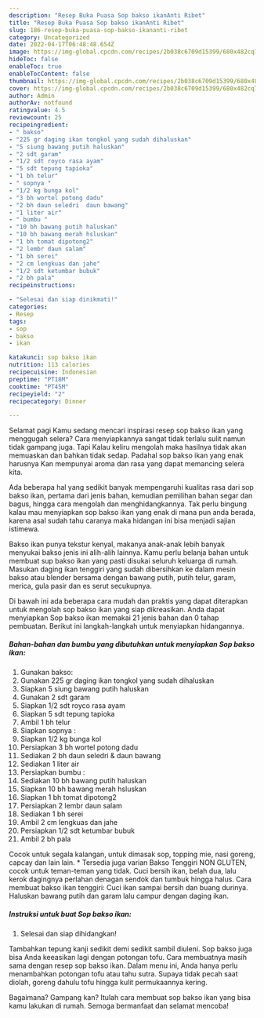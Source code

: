 ```yaml
---
description: "Resep Buka Puasa Sop bakso ikanAnti Ribet"
title: "Resep Buka Puasa Sop bakso ikanAnti Ribet"
slug: 186-resep-buka-puasa-sop-bakso-ikananti-ribet
category: Uncategorized
date: 2022-04-17T06:48:48.654Z
image: https://img-global.cpcdn.com/recipes/2b038c6709d15399/680x482cq70/sop-bakso-ikan-foto-resep-utama.jpg
hideToc: false
enableToc: true
enableTocContent: false
thumbnail: https://img-global.cpcdn.com/recipes/2b038c6709d15399/680x482cq70/sop-bakso-ikan-foto-resep-utama.jpg
cover: https://img-global.cpcdn.com/recipes/2b038c6709d15399/680x482cq70/sop-bakso-ikan-foto-resep-utama.jpg
author: Admin
authorAv: notfound
ratingvalue: 4.5
reviewcount: 25
recipeingredient:
- " bakso"
- "225 gr daging ikan tongkol yang sudah dihaluskan"
- "5 siung bawang putih haluskan"
- "2 sdt garam"
- "1/2 sdt royco rasa ayam"
- "5 sdt tepung tapioka"
- "1 bh telur"
- " sopnya "
- "1/2 kg bunga kol"
- "3 bh wortel potong dadu"
- "2 bh daun seledri  daun bawang"
- "1 liter air"
- " bumbu "
- "10 bh bawang putih haluskan"
- "10 bh bawang merah hsluskan"
- "1 bh tomat dipotong2"
- "2 lembr daun salam"
- "1 bh serei"
- "2 cm lengkuas dan jahe"
- "1/2 sdt ketumbar bubuk"
- "2 bh pala"
recipeinstructions:

- "Selesai dan siap dinikmati!"
categories:
- Resep
tags:
- sop
- bakso
- ikan

katakunci: sop bakso ikan 
nutrition: 113 calories
recipecuisine: Indonesian
preptime: "PT18M"
cooktime: "PT45M"
recipeyield: "2"
recipecategory: Dinner

---
```



Selamat pagi Kamu sedang mencari inspirasi resep sop bakso ikan yang menggugah selera? Cara menyiapkannya sangat tidak terlalu sulit namun tidak gampang juga. Tapi Kalau keliru mengolah maka hasilnya tidak akan memuaskan dan bahkan tidak sedap. Padahal sop bakso ikan yang enak harusnya Kan mempunyai aroma dan rasa yang dapat memancing selera kita.


Ada beberapa hal yang sedikit banyak mempengaruhi kualitas rasa dari sop bakso ikan, pertama dari jenis bahan, kemudian pemilihan bahan segar dan bagus, hingga cara mengolah dan menghidangkannya. Tak perlu bingung kalau mau menyiapkan sop bakso ikan yang enak di mana pun anda berada, karena asal sudah tahu caranya maka hidangan ini bisa menjadi sajian istimewa.

Bakso ikan punya tekstur kenyal, makanya anak-anak lebih banyak menyukai bakso jenis ini alih-alih lainnya. Kamu perlu belanja bahan untuk membuat sup bakso ikan yang pasti disukai seluruh keluarga di rumah. Masukan daging ikan tenggiri yang sudah dibersihkan ke dalam mesin bakso atau blender bersama dengan bawang putih, putih telur, garam, merica, gula pasir dan es serut secukupnya.


Di bawah ini ada beberapa cara mudah dan praktis yang dapat diterapkan untuk mengolah sop bakso ikan yang siap dikreasikan. Anda dapat menyiapkan Sop bakso ikan memakai 21 jenis bahan dan 0 tahap pembuatan. Berikut ini langkah-langkah untuk menyiapkan hidangannya.

<!--inarticleads1-->

##### Bahan-bahan dan bumbu yang dibutuhkan untuk menyiapkan Sop bakso ikan:

1. Gunakan  bakso:
1. Gunakan 225 gr daging ikan tongkol yang sudah dihaluskan
1. Siapkan 5 siung bawang putih haluskan
1. Gunakan 2 sdt garam
1. Siapkan 1/2 sdt royco rasa ayam
1. Siapkan 5 sdt tepung tapioka
1. Ambil 1 bh telur
1. Siapkan  sopnya :
1. Siapkan 1/2 kg bunga kol
1. Persiapkan 3 bh wortel potong dadu
1. Sediakan 2 bh daun seledri &amp; daun bawang
1. Sediakan 1 liter air
1. Persiapkan  bumbu :
1. Sediakan 10 bh bawang putih haluskan
1. Siapkan 10 bh bawang merah hsluskan
1. Siapkan 1 bh tomat dipotong2
1. Persiapkan 2 lembr daun salam
1. Sediakan 1 bh serei
1. Ambil 2 cm lengkuas dan jahe
1. Persiapkan 1/2 sdt ketumbar bubuk
1. Ambil 2 bh pala


Cocok untuk segala kalangan, untuk dimasak sop, topping mie, nasi goreng, capcay dan lain lain. * Tersedia juga varian Bakso Tenggiri NON GLUTEN, cocok untuk teman-teman yang tidak. Cuci bersih ikan, belah dua, lalu kerok dagingnya perlahan denagan sendok dan tumbuk hingga halus. Cara membuat bakso ikan tenggiri: Cuci ikan sampai bersih dan buang durinya. Haluskan bawang putih dan garam lalu campur dengan daging ikan. 

<!--inarticleads2-->

##### Instruksi untuk buat Sop bakso ikan:


1. Selesai dan siap dihidangkan!

Tambahkan tepung kanji sedikit demi sedikit sambil diuleni. Sop bakso juga bisa Anda keeasikan lagi dengan potongan tofu. Cara membuatnya masih sama dengan resep sop bakso ikan. Dalam menu ini, Anda hanya perlu menambahkan potongan tofu atau tahu sutra. Supaya tidak pecah saat diolah, goreng dahulu tofu hingga kulit permukaannya kering. 

Bagaimana? Gampang kan? Itulah cara membuat sop bakso ikan yang bisa kamu lakukan di rumah. Semoga bermanfaat dan selamat mencoba!

